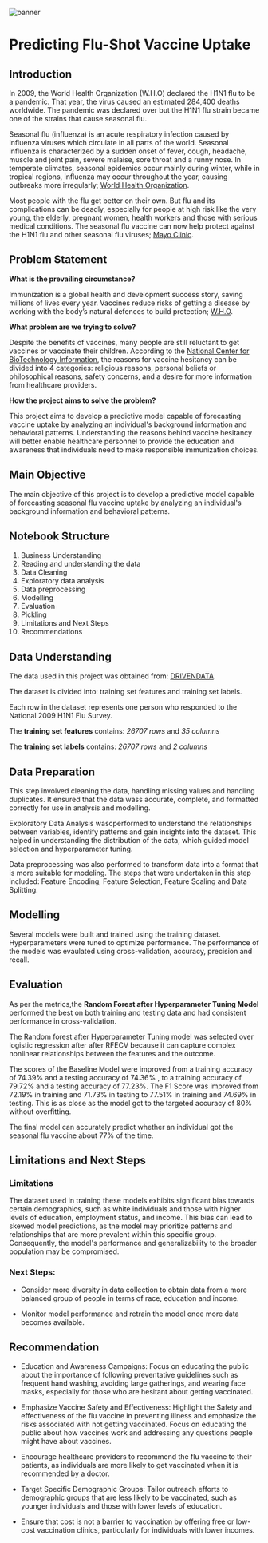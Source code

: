 ![banner](https://github.com/Bree-009/Predicting-Flu-Shot-Vaccine-Uptake/blob/main/flushot%20banner.jpg)

# Predicting Flu-Shot Vaccine Uptake

## Introduction

In 2009, the World Health Organization (W.H.O) declared the H1N1 flu to be a pandemic. That year, the virus caused an estimated 284,400 deaths worldwide. The pandemic was declared over but the H1N1 flu strain became one of the strains that cause seasonal flu. 

Seasonal flu (influenza) is an acute respiratory infection caused by influenza viruses which circulate in all parts of the world. Seasonal influenza is characterized by a sudden onset of fever, cough, headache, muscle and joint pain, severe malaise, sore throat and a runny nose. 
In temperate climates, seasonal epidemics occur mainly during winter, while in tropical regions, influenza may occur throughout the year, causing outbreaks more irregularly; [World Health Organization](https://www.who.int/health-topics/influenza-seasonal#tab=tab_1).


Most people with the flu get better on their own. But flu and its complications can be deadly, especially for people at high risk like the very young, the elderly, pregnant women, health workers and those with serious medical conditions. The seasonal flu vaccine can now help protect against the H1N1 flu and other seasonal flu viruses; [Mayo Clinic](https://www.mayoclinic.org/diseases-conditions/swine-flu/symptoms-causes/syc-20378103#:~:text=Overview,infect%20pigs%2C%20birds%20and%20humans.).


## Problem Statement

**What is the prevailing circumstance?**

Immunization is a global health and development success story, saving millions of lives every year. Vaccines reduce risks of getting a disease by working with the body’s natural defences to build protection; [W.H.O](https://www.who.int/health-topics/vaccines-and-immunization#tab=tab_1). 


**What problem are we trying to solve?**

Despite the benefits of vaccines, many people are still reluctant to get vaccines or vaccinate their children. According to the [National Center for BioTechnology Information](https://www.ncbi.nlm.nih.gov/pmc/articles/PMC4869767/#:~:text=Some%20parents%20believe%20that%20the,the%20benefits%20of%20the%20vaccines.), the reasons for vaccine hesitancy can be divided into 4 categories: religious reasons, personal beliefs or philosophical reasons, safety concerns, and a desire for more information from healthcare providers. 


**How the project aims to solve the problem?**

This project aims to develop a predictive model capable of forecasting vaccine uptake by analyzing an individual's background information and behavioral patterns.
Understanding the reasons behind vaccine hesitancy will better enable healthcare personnel to provide the education and awareness that individuals need to make responsible immunization choices.

## Main Objective
The main objective of this project is to develop a predictive model capable of forecasting seasonal flu vaccine uptake by analyzing an individual's background information and behavioral patterns.

## Notebook Structure
1. Business Understanding
2. Reading and understanding the data
3. Data Cleaning
4. Exploratory data analysis
5. Data preprocessing 
6. Modelling 
7. Evaluation 
8. Pickling
9. Limitations and Next Steps
10. Recommendations

## Data Understanding
The data used in this project was obtained from: [DRIVENDATA](https://www.drivendata.org/competitions/66/flu-shot-learning/data/).

The dataset is divided into: training set features and training set labels.

Each row in the dataset represents one person who responded to the National 2009 H1N1 Flu Survey.

The **training set features** contains: *26707 rows* and *35 columns*

The **training set labels** contains: *26707 rows* and *2 columns*

## Data Preparation
This step involved cleaning the data, handling missing values and handling duplicates. 
It ensured that the data wass accurate, complete, and formatted correctly for use in analysis and modelling. 

Exploratory Data Analysis wascperformed  to understand the relationships between variables, identify patterns and gain insights into the dataset. 
This helped in understanding the distribution of the data, which guided model selection and hyperparameter tuning.

Data preprocessing was also performed to transform data into a format that is more suitable for modeling. 
The steps that were undertaken in this step included: Feature Encoding, Feature Selection, Feature Scaling and Data Splitting.

## Modelling
Several models were built and trained using the training dataset. Hyperparameters were tuned to optimize performance.
The performance of the models was evaulated using cross-validation, accuracy, precision and recall.

## Evaluation
As per the metrics,the  **Random Forest after Hyperparameter Tuning Model** performed the best on both training and testing data and had consistent performance in cross-validation. 

The Random forest after Hyperparameter Tuning model was selected over logistic regression after after RFECV because it can capture complex nonlinear relationships between the features and the outcome.

The scores of the Baseline Model were improved from a training accuracy of 74.39% and a testing accuracy of 74.36% , to a training accuracy of 79.72% and a testing accuracy of 77.23%. The F1 Score was improved from 72.19% in training and  71.73% in testing to 77.51% in training and 74.69% in testing. This is as close as the model got to the targeted accuracy of 80% without overfitting.

The final model can accurately predict whether an individual got the seasonal flu vaccine about 77% of the time.

## Limitations and Next Steps
### Limitations
The dataset used in training these models exhibits significant bias towards certain demographics, such as white individuals and those with higher levels of education, employment status, and income. This bias can lead to skewed model predictions, as the model may prioritize patterns and relationships that are more prevalent within this specific group. Consequently, the model's performance and generalizability to the broader population may be compromised.

### Next Steps:
* Consider more diversity in data collection to obtain data from a more balanced group of people in terms of race, education and income.

* Monitor model performance and retrain the model once more data becomes available.
  
## Recommendation

* Education and Awareness Campaigns: Focus on educating the public about the importance of following preventative guidelines such as frequent hand washing, avoiding large gatherings, and wearing face masks, especially for those who are hesitant about getting vaccinated.

* Emphasize Vaccine Safety and Effectiveness: Highlight the Safety and effectiveness of the flu vaccine in preventing illness and emphasize the risks associated with not getting vaccinated. Focus on educating the public about how vaccines work and addressing any questions people might have about vaccines.

* Encourage healthcare providers to recommend the flu vaccine to their patients, as individuals are more likely to get vaccinated when it is recommended by a doctor. 

* Target Specific Demographic Groups: Tailor outreach efforts to demographic groups that are less likely to be vaccinated, such as younger individuals and those with lower levels of education.

* Ensure that cost is not a barrier to vaccination by offering free or low-cost vaccination clinics, particularly for individuals with lower incomes. 

